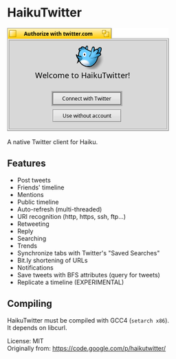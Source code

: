 HaikuTwitter
============

![HaikuTwitter screenshot](HaikuTwitter.png "HaikuTwitter")


A native Twitter client for Haiku.

Features
--------------------------------
+ Post tweets
+ Friends' timeline
+ Mentions
+ Public timeline
+ Auto-refresh (multi-threaded)
+ URI recognition (http, https, ssh, ftp...)
+ Retweeting
+ Reply
+ Searching
+ Trends
+ Synchronize tabs with Twitter's "Saved Searches"
+ Bit.ly shortening of URLs
+ Notifications
+ Save tweets with BFS attributes (query for tweets)
+ Replicate a timeline (EXPERIMENTAL)

Compiling
-------------------------
HaikuTwitter must be compiled with GCC4 (`setarch x86`).  
It depends on libcurl.

License: MIT  
Originally from: https://code.google.com/p/haikutwitter/
